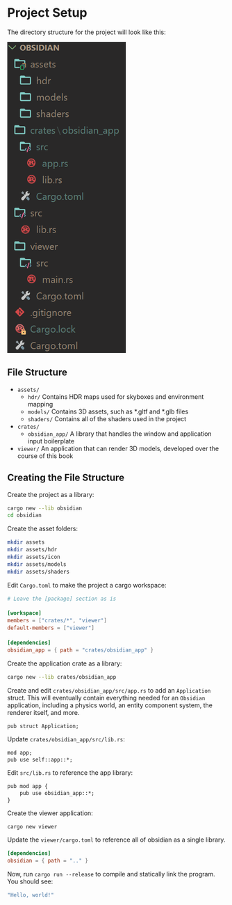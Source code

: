 # Project Setup

The directory structure for the project will look like this:

![file-structure](images/file-structure.png)

## File Structure

* `assets/`
  * `hdr/`
    Contains HDR maps used for skyboxes and environment mapping
  * `models/`
    Contains 3D assets, such as \*.gltf and \*.glb files
  * `shaders/`
    Contains all of the shaders used in the project
* `crates/`
  * `obsidian_app/`
    A library that handles the window and application input boilerplate
* `viewer/`
    An application that can render 3D models, developed over the course of this book

## Creating the File Structure

Create the project as a library:

```bash
cargo new --lib obsidian
cd obsidian
```

Create the asset folders:

```bash
mkdir assets
mkdir assets/hdr
mkdir assets/icon
mkdir assets/models
mkdir assets/shaders
```

Edit `Cargo.toml` to make the project a cargo workspace:

```toml
# Leave the [package] section as is

[workspace]
members = ["crates/*", "viewer"]
default-members = ["viewer"]

[dependencies]
obsidian_app = { path = "crates/obsidian_app" }
```

Create the application crate as a library:

```bash
cargo new --lib crates/obsidian_app
```

Create and edit `crates/obsidian_app/src/app.rs` to add an `Application` struct. This will eventually contain everything needed for an `Obsidian` application, including a physics world, an entity component system, the renderer itself, and more.

```rust,noplaypen
pub struct Application;
```

Update `crates/obsidian_app/src/lib.rs`:

```rust,noplaypen
mod app;
pub use self::app::*;
```

Edit `src/lib.rs` to reference the app library:

```rust,noplaypen
pub mod app {
    pub use obsidian_app::*;
}
```

Create the viewer application:

```bash
cargo new viewer
```

Update the `viewer/cargo.toml` to reference all of obsidian as a single library.

```toml
[dependencies]
obsidian = { path = ".." }
```

Now, run `cargo run --release` to compile and statically link the program. You should see:

```bash
"Hello, world!"
```
